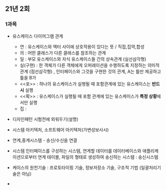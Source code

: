 ## 21년 2회

### 1과목
- 유스케이스 다이어그램 관계
  - 연 : 유스케이스와 액터 사이에 상호작용이 있다는 뜻 / 직접,집약,합성
  - 의 : 어떤 클래스가 다른 클래스를 참조하는 관계
  - 일 : 부모 유스케이스와 자식 유스케이스들 간의 상속관계 (실선삼각형)
  - 실(구현) : 한 객체가 다른 객체에게 오퍼레이션을 수행하도록 지정하는 의미적 관계 (점선삼각형) , 인터페이스와 그것을 구현한 것의 관계, A는 틀만 제공하고 틀을 B가
  - <<포>> : 하나의 유스케이스가 실행될 때 포함관계에 있는 유스케이스는 **반드시** 실행
  - <<확>> : 유스케이스가 실행될 때 포함 관계에 있는 유스케이스가 **특정 상황**에서만 실행
  - 집 : 

- 디자인패턴 시험전에 외워두기(설명)
- 시스템 아키텍처, 소프트웨어 아키텍처(가변성보사시)
- 연계,중계시스템 - 송신/수신을 연결
- 시스템 인터페이스를 구성하는 시스템, 연계할 데이터를 데이터베이스와 애플리케이션으로부터 연계 테이블, 파일의 형태로 생성하여 송신하는 시스템 : 송신시스템
- 케이스의 원천기술 : 프로토타이핑 기술, 정보저장소 기술, 구조적 기법 (일괄처리기술은 아님)
- 

